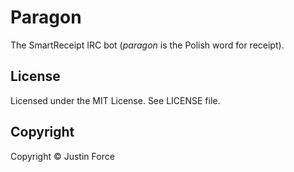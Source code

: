 Paragon
=======

The SmartReceipt IRC bot (_paragon_ is the Polish word for receipt).

License
-------

Licensed under the MIT License. See LICENSE file.

Copyright
---------

Copyright © Justin Force
